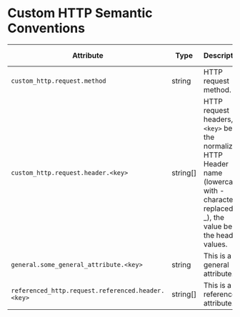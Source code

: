 # Custom HTTP Semantic Conventions

<!-- semconv custom_http(full) -->
| Attribute  | Type | Description  | Examples  | [Requirement Level](https://opentelemetry.io/docs/specs/semconv/general/attribute-requirement-level/) |
|---|---|---|---|---|
| `custom_http.request.method` | string | HTTP request method. | `GET`; `POST`; `HEAD` | `Required` |
| `custom_http.request.header.<key>` | string[] | HTTP request headers, `<key>` being the normalized HTTP Header name (lowercase, with - characters replaced by _), the value being the header values. | ``http.request.header.content_type=["application/json"]`` | `Recommended` |
| `general.some_general_attribute.<key>` | string | This is a general attribute. | ``some_general_attribute.some_key="abc"`` | `Recommended` |
| `referenced_http.request.referenced.header.<key>` | string[] | This is a referenced attribute. | ``http.request.header.content_type=["application/json"]`` | `Recommended` |
<!-- endsemconv -->
